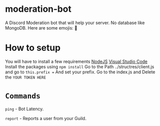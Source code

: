 # moderation-bot
A Discord Moderation bot that will help your server. No database like MongoDB. Here are some emojis: 🔨
# How to setup
You will have to install a few requirements
[NodeJS](https://nodejs.org)
[Visual Studio Code](https://code.visualstudio.com)
Install the packages using `npm install`
Go to the Path ../structres/client.js and go to `this.prefix =` And set your prefix.
Go to the index.js and Delete the `YOUR TOKEN HERE` 
# `Commands`
`ping` - Bot Latency.

`report` - Reports a user from your Guild.